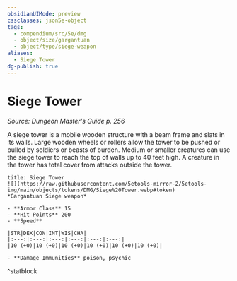 ```yaml
---
obsidianUIMode: preview
cssclasses: json5e-object
tags:
  - compendium/src/5e/dmg
  - object/size/gargantuan
  - object/type/siege-weapon
aliases:
  - Siege Tower
dg-publish: true
---
```

# Siege Tower
*Source: Dungeon Master's Guide p. 256*  

A siege tower is a mobile wooden structure with a beam frame and slats in its walls. Large wooden wheels or rollers allow the tower to be pushed or pulled by soldiers or beasts of burden. Medium or smaller creatures can use the siege tower to reach the top of walls up to 40 feet high. A creature in the tower has total cover from attacks outside the tower.

```ad-statblock
title: Siege Tower
![](https://raw.githubusercontent.com/5etools-mirror-2/5etools-img/main/objects/tokens/DMG/Siege%20Tower.webp#token)
*Gargantuan Siege weapon*

- **Armor Class** 15
- **Hit Points** 200
- **Speed** 

|STR|DEX|CON|INT|WIS|CHA|
|:---:|:---:|:---:|:---:|:---:|:---:|
|10 (+0)|10 (+0)|10 (+0)|10 (+0)|10 (+0)|10 (+0)|

- **Damage Immunities** poison, psychic
```
^statblock